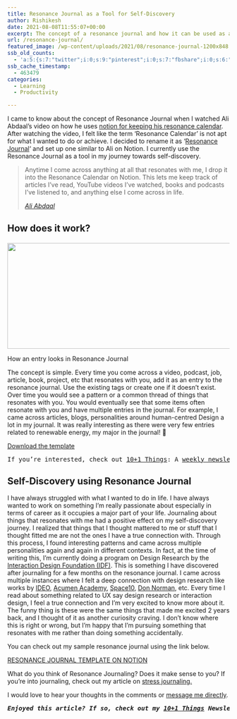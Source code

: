 ```yaml
---
title: Resonance Journal as a Tool for Self-Discovery
author: Rishikesh
date: 2021-08-08T11:55:07+00:00
excerpt: The concept of a resonance journal and how it can be used as a tool for self-discovery.
url: /resonance-journal/
featured_image: /wp-content/uploads/2021/08/resonance-journal-1200x848.jpeg
ssb_old_counts:
  - 'a:5:{s:7:"twitter";i:0;s:9:"pinterest";i:0;s:7:"fbshare";i:0;s:6:"reddit";i:0;s:6:"tumblr";N;}'
ssb_cache_timestamp:
  - 463479
categories:
  - Learning
  - Productivity

---
```

<p class="has-drop-cap">
  I came to know about the concept of Resonance Journal when I watched Ali Abdaal&#8217;s video on how he uses <a href="https://www.youtube.com/watch?v=lKYBB-Uw1IM" target="_blank" rel="noreferrer noopener" title="https://www.youtube.com/watch?v=lKYBB-Uw1IM">notion for keeping his resonance calendar</a>. After watching the video, I felt like the term &#8216;Resonance Calendar&#8217; is not apt for what I wanted to do or achieve. I decided to rename it as &#8216;<a href="https://dent-radar-d40.notion.site/2615af7fb932434c9085b4c666781d20?v=089ad185b9354ae49ab8b26ef844a214" target="_blank" rel="noreferrer noopener" title="https://dent-radar-d40.notion.site/2615af7fb932434c9085b4c666781d20?v=089ad185b9354ae49ab8b26ef844a214">Resonance Journal</a>&#8216; and set up one similar to Ali on Notion. I currently use the Resonance Journal as a tool in my journey towards self-discovery.
</p>

<blockquote class="wp-block-quote">
  <p>
    Anytime I come across anything at all that resonates with me, I drop it into the Resonance Calendar on Notion. This lets me keep track of articles I’ve read, YouTube videos I’ve watched, books and podcasts I’ve listened to, and anything else I come across in life.
  </p>
  
  <cite><a href="https://aliabdaal.com/using-notion-as-a-resonance-calendar/" target="_blank" rel="noreferrer noopener" title="https://aliabdaal.com/using-notion-as-a-resonance-calendar/">Ali Abdaal</a></cite>
</blockquote>

## How does it work?<figure class="wp-block-image size-large is-style-default">

<img decoding="async" loading="lazy" width="580" height="240" src="https://i0.wp.com/rishikeshs.com/wp-content/uploads/2021/08/resonance-journal.png?resize=580%2C240&#038;ssl=1" alt="" class="wp-image-511" srcset="https://i0.wp.com/rishikeshs.com/wp-content/uploads/2021/08/resonance-journal.png?resize=1024%2C424&ssl=1 1024w, https://i0.wp.com/rishikeshs.com/wp-content/uploads/2021/08/resonance-journal.png?resize=300%2C124&ssl=1 300w, https://i0.wp.com/rishikeshs.com/wp-content/uploads/2021/08/resonance-journal.png?resize=768%2C318&ssl=1 768w, https://i0.wp.com/rishikeshs.com/wp-content/uploads/2021/08/resonance-journal.png?resize=1536%2C636&ssl=1 1536w, https://i0.wp.com/rishikeshs.com/wp-content/uploads/2021/08/resonance-journal.png?resize=1200%2C497&ssl=1 1200w, https://i0.wp.com/rishikeshs.com/wp-content/uploads/2021/08/resonance-journal.png?w=1834&ssl=1 1834w, https://i0.wp.com/rishikeshs.com/wp-content/uploads/2021/08/resonance-journal.png?w=1740&ssl=1 1740w" sizes="(max-width: 580px) 100vw, 580px" data-recalc-dims="1" /> <figcaption>How an entry looks in Resonance Journal</figcaption></figure> 

The concept is simple. Every time you come across a video, podcast, job, article, book, project, etc that resonates with you, add it as an entry to the resonance journal. Use the existing tags or create one if it doesn&#8217;t exist. Over time you would see a pattern or a common thread of things that resonates with you. You would eventually see that some items often resonate with you and have multiple entries in the journal. For example, I came across articles, blogs, personalities around human-centred Design a lot in my journal. It was really interesting as there were very few entries related to renewable energy, my major in the journal! 🙂

<div class="is-layout-flex wp-block-buttons">
  <div class="wp-block-button">
    <a class="wp-block-button__link" href="https://dent-radar-d40.notion.site/2615af7fb932434c9085b4c666781d20?v=089ad185b9354ae49ab8b26ef844a214" target="_blank" rel="noreferrer noopener">Download the template</a>
  </div>
</div>

<pre class="wp-block-preformatted has-subtle-background-background-color has-background">If you’re interested, check out&nbsp;<a href="https://rishikesh.substack.com/about">10+1 Things</a>: A&nbsp;<a href="https://rishikesh.substack.com/">weekly newsletter</a>&nbsp;finely curated by me featuring 11 interesting things to feature your curiosity. <em><a href="https://rishikesh.substack.com/archive/" target="_blank" rel="noreferrer noopener">Check out the Archive</a></em></pre>

## Self-Discovery using Resonance Journal

I have always struggled with what I wanted to do in life. I have always wanted to work on something I&#8217;m really passionate about especially in terms of career as it occupies a major part of your life. Journaling about things that resonates with me had a positive effect on my self-discovery journey. I realized that things that I thought mattered to me or stuff that I thought fitted me are not the ones I have a true connection with. Through this process, I found interesting patterns and came across multiple personalities again and again in different contexts. In fact, at the time of writing this, I&#8217;m currently doing a program on Design Research by the <a href="https://www.interaction-design.org/invite?r=rishikesh-2" target="_blank" rel="noreferrer noopener sponsored" title="https://www.interaction-design.org/invite?r=rishikesh-2">Interaction Design Foundation (IDF)</a>. This is something I have discovered after journaling for a few months on the resonance journal. I came across multiple instances where I felt a deep connection with design research like works by <a href="https://www.ideo.com/" target="_blank" rel="noreferrer noopener" title="https://www.ideo.com/">IDEO</a>, <a href="https://acumenacademy.org/" target="_blank" rel="noreferrer noopener" title="https://acumenacademy.org/">Acumen Academy</a>, <a href="https://space10.com/" target="_blank" rel="noreferrer noopener" title="https://space10.com/">Space10</a>, <a href="https://en.wikipedia.org/wiki/Don_Norman" target="_blank" rel="noreferrer noopener" title="https://en.wikipedia.org/wiki/Don_Norman">Don Norman</a>, etc. Every time I read about something related to UX say design research or interaction design, I feel a true connection and I&#8217;m very excited to know more about it. The funny thing is these were the same things that made me excited 2 years back, and I thought of it as another curiosity craving. I don&#8217;t know where this is right or wrong, but I&#8217;m happy that I&#8217;m pursuing something that resonates with me rather than doing something accidentally. 

You can check out my sample resonance journal using the link below.

<div class="is-layout-flex wp-block-buttons">
  <div class="wp-block-button">
    <a class="wp-block-button__link" href="https://dent-radar-d40.notion.site/2615af7fb932434c9085b4c666781d20?v=089ad185b9354ae49ab8b26ef844a214" target="_blank" rel="noreferrer noopener">RESONANCE JOURNAL TEMPLATE ON NOTION</a>
  </div>
</div>

What do you think of Resonance Journaling? Does it make sense to you? If you&#8217;re into journaling, check out my article on <a href="https://rishikeshs.com/stress-journal/" title="Why I keep a Stress Journal" target="_blank" rel="noreferrer noopener">stress journaling.</a>

I would love to hear your thoughts in the comments or <a href="https://rishikeshs.com/contact/" target="_blank" rel="noreferrer noopener" title="Contact">message me directly</a>.

<pre class="wp-block-preformatted"><em><strong>Enjoyed this article? If so, check out my <a href="https://rishikesh.substack.com/" target="_blank" rel="noreferrer noopener">10+1 Things</a> Newsletter that I send out every Saturday. It contains 11 interesting Things I thought were worth sharing including books,articles, projects, and other things I'm curious about. <a href="https://rishikesh.substack.com/archive">Click here </a>if you would like to check out the previous issues and may be subscribe! </strong></em></pre>